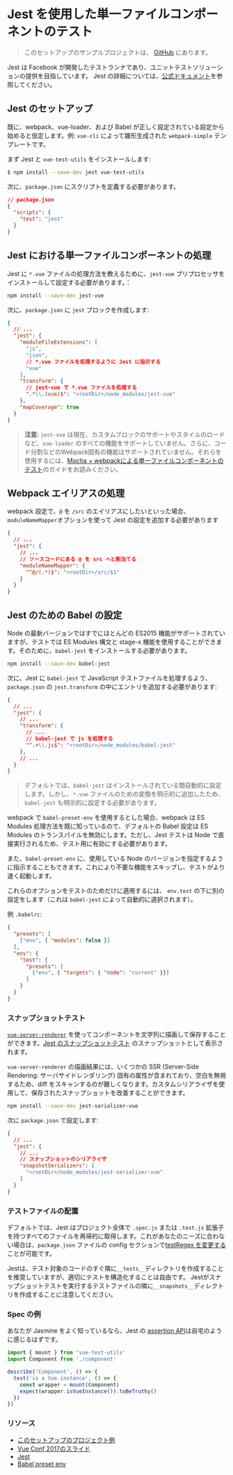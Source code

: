 # Jest を使用した単一ファイルコンポーネントのテスト

> このセットアップのサンプルプロジェクトは、 [GitHub](https://github.com/vuejs/vue-test-utils-jest-example) にあります。

Jest は Facebook が開発したテストランナであり、ユニットテストソリューションの提供を目指しています。 Jest の詳細については、[公式ドキュメント](https://facebook.github.io/jest/)を参照してください。

## Jest のセットアップ

既に、webpack、vue-loader、および Babel が正しく設定されている設定から始めると仮定します。例: `vue-cli` によって雛形生成された `webpack-simple` テンプレートです。

まず Jest と `vue-test-utils` をインストールします:

```bash
$ npm install --save-dev jest vue-test-utils
```

次に、`package.json` にスクリプトを定義する必要があります。

```json
// package.json
{
  "scripts": {
    "test": "jest"
  }
}
```

## Jest における単一ファイルコンポーネントの処理

Jest に `*.vue` ファイルの処理方法を教えるために、`jest-vue` プリプロセッサをインストールして設定する必要があります。：

``` bash
npm install --save-dev jest-vue
```

次に、`package.json` に `jest` ブロックを作成します:

``` json
{
  // ...
  "jest": {
    "moduleFileExtensions": [
      "js",
      "json",
      // *.vue ファイルを処理するように Jest に指示する
      "vue"
    ],
    "transform": {
      // jest-vue で *.vue ファイルを処理する
      ".*\\.(vue)$": "<rootDir>/node_modules/jest-vue"
    },
    "mapCoverage": true
  }
}
```

> **注意:** `jest-vue` は現在、カスタムブロックのサポートやスタイルのロードなど、`vue-loader` のすべての機能をサポートしていません。さらに、コード分割などのWebpack固有の機能はサポートされていません。それらを使用するには、[Mocha + webpackによる単一ファイルコンポーネントのテスト](./testing-SFCs-with-mocha-webpack.md)のガイドをお読みください。

## Webpack エイリアスの処理

webpack 設定で、`@` を `/src` のエイリアスにしたいといった場合、`moduleNameMapper`オプションを使って Jest の設定を追加する必要があります

``` json
{
  // ...
  "jest": {
    // ...
    // ソースコードにある @ を src へと割当てる
    "moduleNameMapper": {
      "^@/(.*)$": "<rootDir>/src/$1"
    }
  }
}
```

## Jest のための Babel の設定

Node の最新バージョンではすでにほとんどの ES2015 機能がサポートされていますが、テストでは ES Modules 構文と stage-x 機能を使用することができます。そのために、`babel-jest` をインストールする必要があります。

``` bash
npm install --save-dev babel-jest
```

次に、Jest に `babel-jest` で JavaScript テストファイルを処理するよう、`package.json` の `jest.transform` の中にエントリを追加する必要があります:

``` json
{
  // ...
  "jest": {
    // ...
    "transform": {
      // ...
      // babel-jest で js を処理する
      "^.+\\.js$": "<rootDir>/node_modules/babel-jest"
    },
    // ...
  }
}
```

> デフォルトでは、`babel-jest` はインストールされている間自動的に設定します。しかし、`*.vue` ファイルのための変換を明示的に追加したため、`babel-jest` も明示的に設定する必要があります。

webpack で `babel-preset-env` を使用するとした場合、webpack は ES Modules 処理方法を既に知っているので、デフォルトの Babel 設定は ES Modules のトランスパイルを無効にします。ただし、Jest テストは Node で直接実行されるため、テスト用に有効にする必要があります。

また、`babel-preset-env` に、使用している Node のバージョンを指定するように指示することもできます。これにより不要な機能をスキップし、テストがより速く起動します。

これらのオプションをテストのためだけに適用するには、 `env.test` の下に別の設定をします（これは `babel-jest` によって自動的に選択されます）。

例 `.babelrc`:

``` json
{
  "presets": [
    ["env", { "modules": false }]
  ],
  "env": {
    "test": {
      "presets": [
        ["env", { "targets": { "node": "current" }}]
      ]
    }
  }
}
```

### スナップショットテスト

[`vue-server-renderer`](https://github.com/vuejs/vue/tree/dev/packages/vue-server-renderer) を使ってコンポーネントを文字列に描画して保存することができます。[Jest のスナップショットテスト](https://facebook.github.io/jest/docs/en/snapshot-testing.html) のスナップショットとして表示されます。 

`vue-server-renderer` の描画結果には、いくつかの SSR (Server-Side Rendering: サーバサイドレンダリング) 固有の属性が含まれており、空白を無視するため、diff をスキャンするのが難しくなります。カスタムシリアライザを使用して、保存されたスナップショットを改善することができます。

``` bash
npm install --save-dev jest-serializer-vue
```

次に `package.json` で設定します:

``` json
{
  // ...
  "jest": {
    // ...
    // スナップショットのシリアライザ
    "snapshotSerializers": [
      "<rootDir>/node_modules/jest-serializer-vue"
    ]
  }
}
```

### テストファイルの配置

デフォルトでは、Jest はプロジェクト全体で `.spec.js` または `.test.js` 拡張子を持つすべてのファイルを再帰的に取得します。これがあなたのニーズに合わない場合は、`package.json` ファイルの config セクションで[testRegex を変更する](https://facebook.github.io/jest/docs/en/configuration.html#testregex-string)ことが可能です。

Jestは、テスト対象のコードのすぐ隣に`__tests__`ディレクトリを作成することを推奨していますが、適切にテストを構造化することは自由です。 Jestがスナップショットテストを実行するテストファイルの隣に`__snapshots__`ディレクトリを作成することに注意してください。

### Spec の例

あなたが Jasmine をよく知っているなら、Jest の [assertion API](https://facebook.github.io/jest/docs/en/expect.html#content)は自宅のように感じるはずです。

```js
import { mount } from 'vue-test-utils'
import Component from './component'

describe('Component', () => {
  test('is a Vue instance', () => {
    const wrapper = mount(Component)
    expect(wrapper.isVueInstance()).toBeTruthy()
  })
})
```

### リソース

- [このセットアップのプロジェクト例](https://github.com/vuejs/vue-test-utils-jest-example)
- [Vue Conf 2017のスライド](https://github.com/codebryo/vue-testing-with-jest-conf17)
- [Jest](https://facebook.github.io/jest/)
- [Babel preset env](https://github.com/babel/babel-preset-env)
